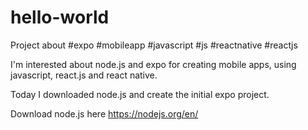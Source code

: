 # hello-world

Project about #expo #mobileapp #javascript #js #reactnative #reactjs

I'm interested about node.js and expo for creating mobile apps, using javascript, react.js and react native. 

Today I downloaded node.js and create the initial expo project.

Download node.js here https://nodejs.org/en/
